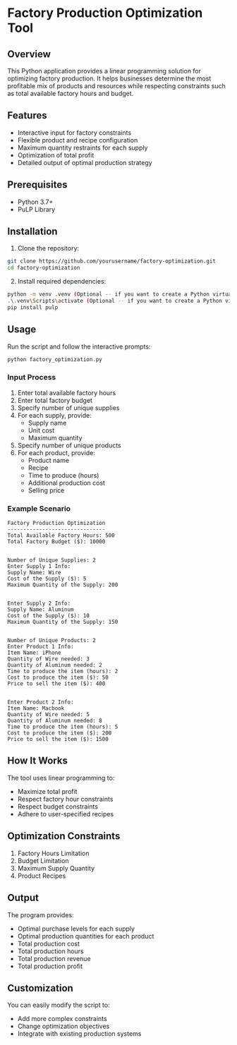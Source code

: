 # Factory Production Optimization Tool

## Overview

This Python application provides a linear programming solution for optimizing factory production. It helps businesses determine the most profitable mix of products and resources while respecting constraints such as total available factory hours and budget.

## Features

- Interactive input for factory constraints
- Flexible product and recipe configuration
- Maximum quantity restraints for each supply
- Optimization of total profit
- Detailed output of optimal production strategy

## Prerequisites

- Python 3.7+
- PuLP Library

## Installation

1. Clone the repository:
```bash
git clone https://github.com/yourusername/factory-optimization.git
cd factory-optimization
```

2. Install required dependencies:
```bash
python -m venv .venv (Optional -- if you want to create a Python virtual environment)
.\.venv\Scripts\activate (Optional -- if you want to create a Python virtual environment)
pip install pulp
```

## Usage

Run the script and follow the interactive prompts:

```bash
python factory_optimization.py
```

### Input Process

1. Enter total available factory hours
2. Enter total factory budget
3. Specify number of unique supplies
4. For each supply, provide:
   - Supply name
   - Unit cost
   - Maximum quantity
4. Specify number of unique products
5. For each product, provide:
   - Product name
   - Recipe
   - Time to produce (hours)
   - Additional production cost
   - Selling price
   
### Example Scenario

```
Factory Production Optimization
-------------------------------
Total Available Factory Hours: 500
Total Factory Budget ($): 10000


Number of Unique Supplies: 2
Enter Supply 1 Info:
Supply Name: Wire
Cost of the Supply ($): 5
Maximum Quantity of the Supply: 200


Enter Supply 2 Info:
Supply Name: Aluminum
Cost of the Supply ($): 10
Maximum Quantity of the Supply: 150


Number of Unique Products: 2
Enter Product 1 Info:
Item Name: iPhone
Quantity of Wire needed: 3
Quantity of Aluminum needed: 2
Time to produce the item (hours): 2
Cost to produce the item ($): 50
Price to sell the item ($): 400


Enter Product 2 Info:
Item Name: Macbook
Quantity of Wire needed: 5
Quantity of Aluminum needed: 8
Time to produce the item (hours): 5
Cost to produce the item ($): 200
Price to sell the item ($): 1500
```

## How It Works

The tool uses linear programming to:
- Maximize total profit
- Respect factory hour constraints
- Respect budget constraints
- Adhere to user-specified recipes

## Optimization Constraints

1. Factory Hours Limitation
2. Budget Limitation
3. Maximum Supply Quantity
4. Product Recipes

## Output

The program provides:
- Optimal purchase levels for each supply
- Optimal production quantities for each product
- Total production cost
- Total production hours
- Total production revenue
- Total production profit

## Customization

You can easily modify the script to:
- Add more complex constraints
- Change optimization objectives
- Integrate with existing production systems